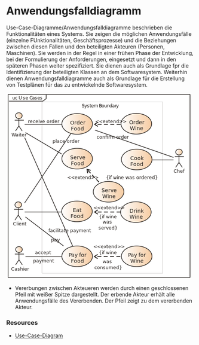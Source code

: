 # Anwendungsfalldiagramm

Use-Case-Diagramme/Anwendungsfalldiagramme beschrieben die Funktionalitäten eines Systems.
Sie zeigen die möglichen Anwendungsfälle (einzelne FUnktionalitäten, Geschäftsprozesse)
und die Beziehungen zwischen diesen Fällen und den beteiligten Akteuren (Personen, Maschinen).
Sie werden in der Regel in einer frühen Phase der Entwicklung, bei der Formulierung der 
Anforderungen, eingesetzt und dann in den späteren Phasen weiter spezifiziert. Sie dienen
auch als Grundlage fpr die Identifizierung der beteiligten Klassen an dem Softwaresystem.
Weiterhin dienen Anwendungsfalldiagramme auch als Grundlage für die Erstellung von 
Testplänen für das zu entwickelnde Softwaresystem.

![Use-Case-Diagram](https://github.com/Gurkenschreck/FIAEP/blob/master/content/resources/img/use_case_diagram.png)

* Vererbungen zwischen Akteueren werden durch einen geschlossenen Pfeil mit weißer Spitze dargestellt. Der erbende Akteur erhält alle Anwendungsfälle des Vererbenden. Der Pfeil zeigt zu dem vererbenden Akteur.


### Resources
* [Use-Case-Diagram](https://en.wikipedia.org/wiki/Use_case_diagram)
